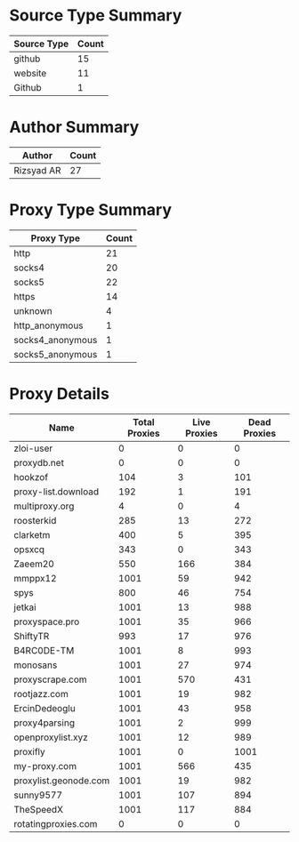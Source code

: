 # Source Type Summary

| Source Type | Count |
|-------------|-------|
| github | 15 |
| website | 11 |
| Github | 1 |


# Author Summary

| Author | Count |
|--------|-------|
| Rizsyad AR | 27 |


# Proxy Type Summary

| Proxy Type | Count |
|------------|-------|
| http | 21 |
| socks4 | 20 |
| socks5 | 22 |
| https | 14 |
| unknown | 4 |
| http_anonymous | 1 |
| socks4_anonymous | 1 |
| socks5_anonymous | 1 |


# Proxy Details

| Name | Total Proxies | Live Proxies | Dead Proxies |
|------|---------------|--------------|---------------|
| zloi-user | 0 | 0 | 0 |
| proxydb.net | 0 | 0 | 0 |
| hookzof | 104 | 3 | 101 |
| proxy-list.download | 192 | 1 | 191 |
| multiproxy.org | 4 | 0 | 4 |
| roosterkid | 285 | 13 | 272 |
| clarketm | 400 | 5 | 395 |
| opsxcq | 343 | 0 | 343 |
| Zaeem20 | 550 | 166 | 384 |
| mmppx12 | 1001 | 59 | 942 |
| spys | 800 | 46 | 754 |
| jetkai | 1001 | 13 | 988 |
| proxyspace.pro | 1001 | 35 | 966 |
| ShiftyTR | 993 | 17 | 976 |
| B4RC0DE-TM | 1001 | 8 | 993 |
| monosans | 1001 | 27 | 974 |
| proxyscrape.com | 1001 | 570 | 431 |
| rootjazz.com | 1001 | 19 | 982 |
| ErcinDedeoglu | 1001 | 43 | 958 |
| proxy4parsing | 1001 | 2 | 999 |
| openproxylist.xyz | 1001 | 12 | 989 |
| proxifly | 1001 | 0 | 1001 |
| my-proxy.com | 1001 | 566 | 435 |
| proxylist.geonode.com | 1001 | 19 | 982 |
| sunny9577 | 1001 | 107 | 894 |
| TheSpeedX | 1001 | 117 | 884 |
| rotatingproxies.com | 0 | 0 | 0 |
